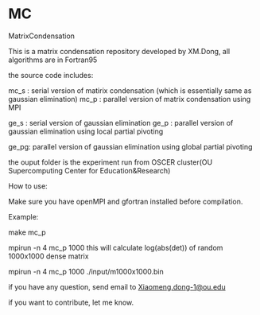 # MC
MatrixCondensation

This is a matrix condensation repository developed by XM.Dong, all algorithms are in Fortran95

the source code includes:

mc_s : serial version of matirix condensation  (which is essentially same as gaussian elimination)
mc_p : parallel version of matrix condensation using MPI

ge_s : serial version of gaussian elimination
ge_p : parallel version of gaussian elimination using local partial pivoting 

ge_pg: parallel version of gaussian elimination using global partial pivoting


the ouput folder is the experiment run from OSCER cluster(OU Supercomputing Center for Education&Research)


How to use:

Make sure you have openMPI and gfortran installed before compilation.

Example:

make mc_p

mpirun -n 4 mc_p 1000 this will calculate log(abs(det)) of random 1000x1000 dense matrix

mpirun -n 4 mc_p 1000 ./input/m1000x1000.bin 


if you have any question, send email to Xiaomeng.dong-1@ou.edu

if you want to contribute, let me know. 


